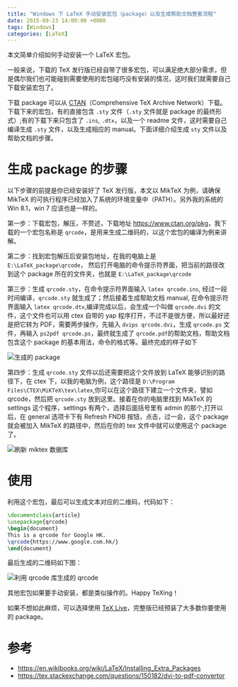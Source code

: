 ```yaml
---
title: "Windows 下 LaTeX 手动安装宏包（package）以及生成帮助文档整套流程"
date: 2015-09-23 14:09:00 +0800
tags: [Windows]
categories: [LaTeX]
---
```


本文简单介绍如何手动安装一个 LaTeX 宏包。

<!-- more -->

一般来说，下载的 TeX 发行版已经自带了很多宏包，可以满足绝大部分需求，但是偶尔我们也可能碰到需要使用的宏包碰巧没有安装的情况，这时我们就需要自己下载安装宏包了。

下载 package 可以从 [CTAN](https://www.ctan.org/)（Comprehensive TeX Archive Network）下载。下载下来的宏包，有的直接包含 `.sty` 文件（`.sty` 文件就是 package 的最终形式）;有的下载下来只包含了 `.ins`, `.dtx`，以及一个 readme 文件，这时需要自己编译生成 `.sty` 文件，以及生成相应的 manual。下面详细介绍生成 `sty` 文件以及帮助文档的步骤。

# 生成 package 的步骤

以下步骤的前提是你已经安装好了 TeX 发行版，本文以 MikTeX 为例，请确保 MikTeX 的可执行程序已经加入了系统的环境变量中（PATH）。另外我的系统的 Win 8.1，win 7 应该也是一样的。

第一步：下载宏包，解压，不赘述，下载地址 <https://www.ctan.org/pkg>，我下载的一个宏包名称是 `qrcode`，是用来生成二维码的，以这个宏包的编译为例来讲解。

第二步：找到宏包解压后安装包地址，在我的电脑上是 `E:\LaTeX_package\qrcode`， 然后打开电脑的命令提示符界面，把当前的路径改到这个 package 所在的文件夹，也就是 `E:\LaTeX_package\qrcode`

第三步：生成 `qrcode.sty`，在命令提示符界面输入 `latex qrcode.ins`, 经过一段时间编译，`qrcode.sty` 就生成了；然后接着生成帮助文档 manual, 在命令提示符界面输入 `latex qrcode.dtx`,编译完成以后，会生成一个叫做 `qrcode.dvi` 的文件，这个文件也可以用 ctex 自带的 yap 程序打开，不过不是很方便，所以最好还是把它转为 PDF，需要两步操作，先输入 `dvips qrcode.dvi`，生成 `qrcode.ps` 文件，再输入 `ps2pdf qrcode.ps`，最终就生成了 `qrcode.pdf`的帮助文档，帮助文档包含这个 package 的基本用法，命令的格式等。最终完成的样子如下

<img src="https://blog-resource-1257868508.file.myqcloud.com/18-1-22/32725143.jpg"
          title="生成的 package"
          style="float: middle;">

第四步：生成 `qrcode.sty` 文件以后还需要把这个文件放到 LaTeX 能够识别的路径下，在 ctex 下，以我的电脑为例，这个路径是 `D:\Program Files\CTEX\MiKTeX\tex\latex`,你可以在这个路径下建立一个文件夹，譬如 qrcode，然后把 `qrcode.sty` 放到这里。接着在你的电脑里找到 MikTeX 的 settings 这个程序，settings 有两个，选择后面括号里有 admin 的那个,打开以后，在 general 选项卡下有 Refresh FNDB 按钮，点击，过一会，这个 package 就会被加入 MikTeX 的路径中，然后在你的 tex 文件中就可以使用这个 package 了。

<img src="https://blog-resource-1257868508.file.myqcloud.com/18-1-22/26501931.jpg"
         title="刷新 miktex 数据库"
         style="float: middle;">

# 使用

利用这个宏包，最后可以生成文本对应的二维码，代码如下：

```latex
\documentclass{article}
\usepackage{qrcode}
\begin{document}
This is a qrcode for Google HK.
\qrcode{https://www.google.com.hk/}
\end{document}
```

最后生成的二维码如下图：

<img src="https://blog-resource-1257868508.file.myqcloud.com/18-1-22/23280720.jpg"
         title="利用 qrcode 库生成的 qrcode"
         style="float: middle;">

其他宏包如果要手动安装，都是类似操作的。Happy TeXing！

如果不想如此麻烦，可以选择使用 [TeX Live](https://www.tug.org/texlive/)，完整版已经预装了大多数你要使用的 package。

# 参考

+ <https://en.wikibooks.org/wiki/LaTeX/Installing_Extra_Packages>
+ <https://tex.stackexchange.com/questions/150182/dvi-to-pdf-convertor>



